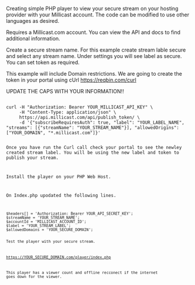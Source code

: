 Creating simple PHP player to view your secure stream on your hosting provider with your Millicast account.
The code can be modified to use other languages as desired.


Requires a Millicast.com account.
You can view the API and docs to find additional information.

Create a secure stream name.
For this example create stream lable secure and select any stream name.
Under settings you will see label as secure. You can set token as required.

This example will include Domain restrictions. We are going to create the token in your portal using cUrl
https://reqbin.com/curl

UPDATE THE CAPS WITH YOUR INFORMATION!!

<code>
curl -H "Authorization: Bearer YOUR_MILLICAST_API_KEY" \
     -H "Content-Type: application/json" \
     https://api.millicast.com/api/publish_token/ \
     -d '{"subscribeRequiresAuth": true, "label": "YOUR_LABEL_NAME", "streams": [{"streamName": "YOUR_STREAM_NAME"}], "allowedOrigins": ["YOUR_DOMAIN", "*.millicast.com"]}'
     
    

     
     
Once you have run the Curl call check your portal to see the newley created stream label.
You will be using the new label and token to publish your stream.

Install the player on your PHP Web Host.

On Index.php upodated the following lines.

<code>
$headers[] = 'Authorization: Bearer YOUR_API_SECRET_KEY';
$streamName = 'YOUR_STREAM_NAME';
$accountId = 'MILLICAST_ACCOUNT_ID';
$label = 'YOUR_STREAM_LABEL';
$allowedDomains = 'YOUR_SECURE_DOMAIN';

     
     
Test the player with your secure stream. 

https://YOUR_SECURE_DOMAIN.com/player/index.php

This player has a viewer count and offline recconect if the internet goes down for the viewer.















